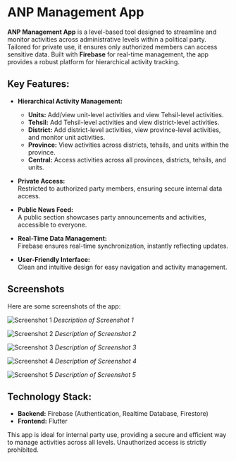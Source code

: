 # ANP Management App

**ANP Management App** is a level-based tool designed to streamline and monitor activities across administrative levels within a political party. Tailored for private use, it ensures only authorized members can access sensitive data. Built with **Firebase** for real-time management, the app provides a robust platform for hierarchical activity tracking.

## Key Features:
- **Hierarchical Activity Management:**
  - **Units:** Add/view unit-level activities and view Tehsil-level activities.
  - **Tehsil:** Add Tehsil-level activities and view district-level activities.
  - **District:** Add district-level activities, view province-level activities, and monitor unit activities.
  - **Province:** View activities across districts, tehsils, and units within the province.
  - **Central:** Access activities across all provinces, districts, tehsils, and units.

- **Private Access:**  
  Restricted to authorized party members, ensuring secure internal data access.

- **Public News Feed:**  
  A public section showcases party announcements and activities, accessible to everyone.

- **Real-Time Data Management:**  
  Firebase ensures real-time synchronization, instantly reflecting updates.

- **User-Friendly Interface:**  
  Clean and intuitive design for easy navigation and activity management.

## Screenshots
Here are some screenshots of the app:

![Screenshot 1](./assets/Screenshot1.jpg)
*Description of Screenshot 1*

![Screenshot 2](./assets/Screenshot2.jpg)
*Description of Screenshot 2*

![Screenshot 3](./assets/Screenshot3.jpg)
*Description of Screenshot 3*

![Screenshot 4](./assets/Screenshot4.jpg)
*Description of Screenshot 4*

![Screenshot 5](./assets/Screenshot5.jpg)
*Description of Screenshot 5*

## Technology Stack:
- **Backend:** Firebase (Authentication, Realtime Database, Firestore)
- **Frontend:** Flutter

This app is ideal for internal party use, providing a secure and efficient way to manage activities across all levels. Unauthorized access is strictly prohibited.